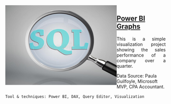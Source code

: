 <img align="left" width="350px" height="250px" src="https://raw.githubusercontent.com/Christiana-Asante/SQL/main/Photo_1.jpg">

## [Power BI Graphs](https://github.com/Christiana-Asante/SQL)
<p align="justify">This is a simple visualization project showing the sales performance of a company over a quarter.</p>

<p>Data Source: Paula Guilfoyle, Microsoft MVP, CPA Accountant.</p>

    Tool & techniques: Power BI, DAX, Query Editor, Visualization